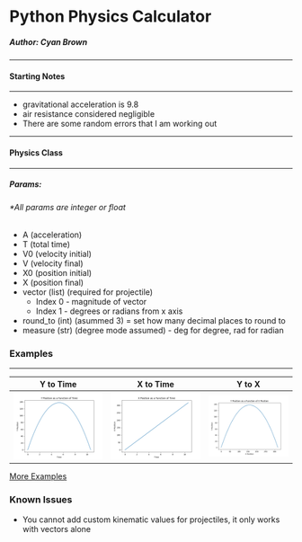 # Python Physics Calculator
##### Author: Cyan Brown
***
#### Starting Notes
***
* gravitational acceleration is 9.8
* air resistance considered negligible
* There are some random errors that I am working out
***
#### Physics Class
***
##### Params:
###### *All params are integer or float
* A (acceleration)
* T (total time)
* V0 (velocity initial)
* V (velocity final)
* X0 (position initial)
* X (position final)
* vector (list) (required for projectile)
    * Index 0 - magnitude of vector
    * Index 1 - degrees or radians from x axis
* round_to (int) (asummed 3) = set how many decimal places to round to
* measure (str) (degree mode assumed) - deg for degree, rad for radian

### Examples
***
Y to Time             |  X to Time           |Y to X
:--------------------:|:--------------------:|:--------------------:
 ![](examples/ty_example.png)|  ![](examples/tx_example.png)|![](examples/xy_example.png)

[More Examples](https://github.com/CyanBrown/PhysicsCalculator/blob/master/example.py)

### Known Issues
* You cannot add custom kinematic values for projectiles, it only works with vectors alone

